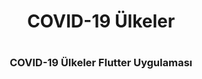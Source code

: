 

<h1 align="center"> COVID-19 Ülkeler <h1>
<h3 align="center">COVID-19 Ülkeler Flutter Uygulaması</h3>








   

